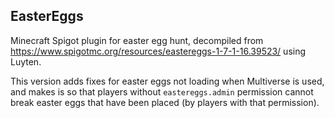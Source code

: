 ## EasterEggs
Minecraft Spigot plugin for easter egg hunt, decompiled from https://www.spigotmc.org/resources/eastereggs-1-7-1-16.39523/ using Luyten.

This version adds fixes for easter eggs not loading when Multiverse is used, and makes is so that players without `eastereggs.admin` permission cannot break easter eggs that have been placed (by players with that permission).  